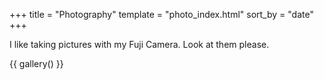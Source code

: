 +++
title = "Photography"
template = "photo_index.html"
sort_by = "date"
+++

I like taking pictures with my Fuji Camera. Look at them please.

{{ gallery() }}
